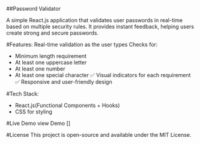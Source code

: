 ##Password Validator

A simple React.js application that validates user passwords in real-time based on multiple security rules. It provides instant feedback, helping users create strong and secure passwords.

#Features:
Real-time validation as the user types
Checks for:
- Minimum length requirement
- At least one uppercase letter
- At least one number
- At least one special character
    ✅ Visual indicators for each requirement
    ✅ Responsive and user-friendly design

#Tech Stack:
- React.js(Functional Components + Hooks)
- CSS for styling

#Live Demo 
view Demo []

#License
This project is open-source and available under the MIT License.
